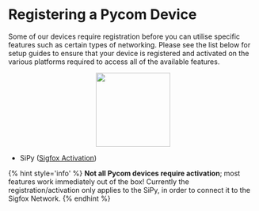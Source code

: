 # Registering a Pycom Device

Some of our devices require registration before you can utilise specific features such as certain types of networking. Please see the list below for setup guides to ensure that your device is registered and activated on the various platforms required to access all of the available features.

<p align="center"><img src ="../../../img/sigfox-logo.png" width="150"></p>

- SiPy ([Sigfox Activation](../tutorials/sipy/register.md))


{% hint style='info' %}
**Not all Pycom devices require activation**; most features work immediately out of the box! Currently the registration/activation only applies to the SiPy, in order to connect it to the Sigfox Network.
{% endhint %}
